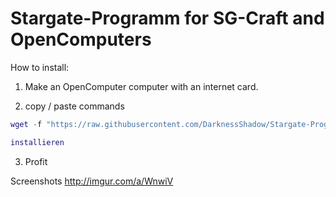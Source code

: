 # Stargate-Programm for SG-Craft and OpenComputers

How to install:

1) Make an OpenComputer computer with an internet card.

2) copy / paste commands

```lua
wget -f "https://raw.githubusercontent.com/DarknessShadow/Stargate-Programm/master/installieren.lua" installieren.lua

installieren
```

3) Profit

Screenshots http://imgur.com/a/WnwiV
